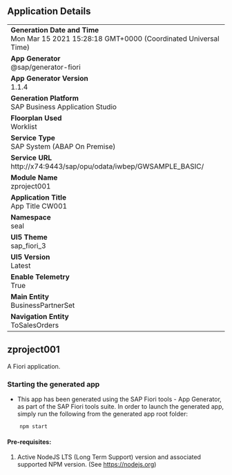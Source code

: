 ## Application Details
|               |
| ------------- |
|**Generation Date and Time**<br>Mon Mar 15 2021 15:28:18 GMT+0000 (Coordinated Universal Time)|
|**App Generator**<br>@sap/generator-fiori|
|**App Generator Version**<br>1.1.4|
|**Generation Platform**<br>SAP Business Application Studio|
|**Floorplan Used**<br>Worklist|
|**Service Type**<br>SAP System (ABAP On Premise)|
|**Service URL**<br>http://x74:9443/sap/opu/odata/iwbep/GWSAMPLE_BASIC/
|**Module Name**<br>zproject001|
|**Application Title**<br>App Title CW001|
|**Namespace**<br>seal|
|**UI5 Theme**<br>sap_fiori_3|
|**UI5 Version**<br>Latest|
|**Enable Telemetry**<br>True|
|**Main Entity**<br>BusinessPartnerSet|
|**Navigation Entity**<br>ToSalesOrders|

## zproject001

A Fiori application.

### Starting the generated app

-   This app has been generated using the SAP Fiori tools - App Generator, as part of the SAP Fiori tools suite.  In order to launch the generated app, simply run the following from the generated app root folder:

```
    npm start
```


#### Pre-requisites:

1. Active NodeJS LTS (Long Term Support) version and associated supported NPM version.  (See https://nodejs.org)


